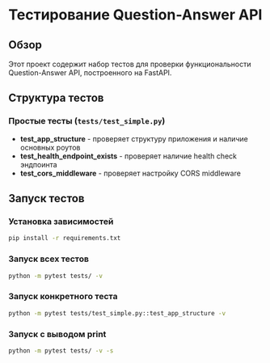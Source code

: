 # Тестирование Question-Answer API

## Обзор

Этот проект содержит набор тестов для проверки функциональности Question-Answer API, построенного на FastAPI.

## Структура тестов

### Простые тесты (`tests/test_simple.py`)
- **test_app_structure** - проверяет структуру приложения и наличие основных роутов
- **test_health_endpoint_exists** - проверяет наличие health check эндпоинта
- **test_cors_middleware** - проверяет настройку CORS middleware


## Запуск тестов

### Установка зависимостей
```bash
pip install -r requirements.txt
```

### Запуск всех тестов
```bash
python -m pytest tests/ -v
```

### Запуск конкретного теста
```bash
python -m pytest tests/test_simple.py::test_app_structure -v
```

### Запуск с выводом print
```bash
python -m pytest tests/ -v -s
```